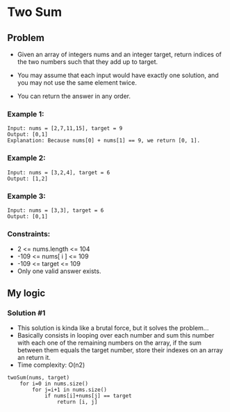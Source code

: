 # Two Sum

## Problem
- Given an array of integers nums and an integer target, return indices of the two numbers such that they add up to target.

- You may assume that each input would have exactly one solution, and you may not use the same element twice.

- You can return the answer in any order.

### Example 1:
```
Input: nums = [2,7,11,15], target = 9
Output: [0,1]
Explanation: Because nums[0] + nums[1] == 9, we return [0, 1].
```

### Example 2:
```
Input: nums = [3,2,4], target = 6
Output: [1,2]
```

### Example 3:
```
Input: nums = [3,3], target = 6
Output: [0,1]
```

### Constraints:

- 2 <= nums.length <= 104
- -109 <= nums[ i ] <= 109
- -109 <= target <= 109
- Only one valid answer exists.


## My logic

### Solution #1

- This solution is kinda like a brutal force, but it solves the problem...
- Basically consists in looping over each number and sum this number with each one of the remaining numbers on the array, if the sum between them equals the target number, store their indexes on an array an return it.
- Time complexity: O(n2)

```
twoSum(nums, target)
    for i=0 in nums.size()
        for j=i+1 in nums.size()
            if nums[i]+nums[j] == target
                return [i, j]
```
